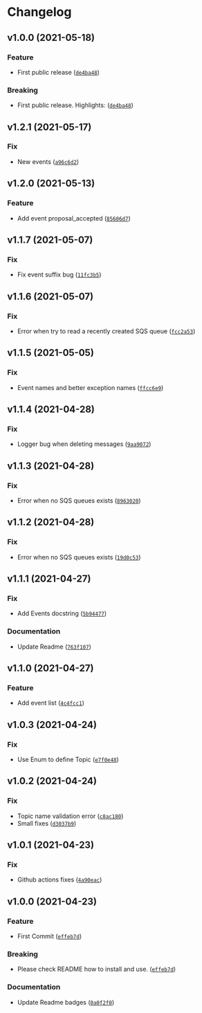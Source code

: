 # Changelog

<!--next-version-placeholder-->

## v1.0.0 (2021-05-18)
### Feature
* First public release ([`de4ba48`](https://github.com/chrismaille/subdivisions/commit/de4ba48a99d792bb41a7f87088e68ffea79e7723))

### Breaking
* First public release. Highlights: ([`de4ba48`](https://github.com/chrismaille/subdivisions/commit/de4ba48a99d792bb41a7f87088e68ffea79e7723))

## v1.2.1 (2021-05-17)
### Fix
* New events ([`a96c6d2`](https://github.com/access55/subdivisions/commit/a96c6d22d550f33fb4fb4a63c3f32f7ee3738b32))

## v1.2.0 (2021-05-13)
### Feature
* Add event proposal_accepted ([`85606d7`](https://github.com/access55/subdivisions/commit/85606d7319fd6144dfdb9d6e2bfd3e7341f39bcb))

## v1.1.7 (2021-05-07)
### Fix
* Fix event suffix bug ([`11fc3b5`](https://github.com/access55/subdivisions/commit/11fc3b5c7cfe7491b69f390061241b5ee43af373))

## v1.1.6 (2021-05-07)
### Fix
* Error when try to read a recently created SQS queue ([`fcc2a53`](https://github.com/access55/subdivisions/commit/fcc2a538b1c1c2d22180dd74178f95424f878dba))

## v1.1.5 (2021-05-05)
### Fix
* Event names and better exception names ([`ffcc6e9`](https://github.com/access55/subdivisions/commit/ffcc6e903fd14d2ec3ff5383ff31b3db3997f683))

## v1.1.4 (2021-04-28)
### Fix
* Logger bug when deleting messages ([`9aa9072`](https://github.com/access55/subdivisions/commit/9aa907205af615fb5e237bdce1094f025998dc3c))

## v1.1.3 (2021-04-28)
### Fix
* Error when no SQS queues exists ([`8963020`](https://github.com/access55/subdivisions/commit/89630201c17301bf47d211d218cce2e71d779b0d))

## v1.1.2 (2021-04-28)
### Fix
* Error when no SQS queues exists ([`19d0c53`](https://github.com/access55/subdivisions/commit/19d0c538a3f05cde5e53709f74e3ef2e1da6f395))

## v1.1.1 (2021-04-27)
### Fix
* Add Events docstring ([`5b94477`](https://github.com/access55/subdivisions/commit/5b94477457f37dff938b261be8db32a3ba49f803))

### Documentation
* Update Readme ([`763f107`](https://github.com/access55/subdivisions/commit/763f10750252d82e2500193f73455e71449dc056))

## v1.1.0 (2021-04-27)
### Feature
* Add event list ([`4c4fcc1`](https://github.com/access55/subdivisions/commit/4c4fcc11ff850f4fff50da040c8fec88f52ab714))

## v1.0.3 (2021-04-24)
### Fix
* Use Enum to define Topic ([`e7f0e48`](https://github.com/access55/subdivisions/commit/e7f0e4855e60b2a2de9522f3552624934867cf37))

## v1.0.2 (2021-04-24)
### Fix
* Topic name validation error ([`c8ac180`](https://github.com/access55/subdivisions/commit/c8ac1800b447c75395a811b0f60f4d4ea7895a65))
* Small fixes ([`d3037b9`](https://github.com/access55/subdivisions/commit/d3037b94d609927b4a128c3f7600db73c470f5e6))

## v1.0.1 (2021-04-23)
### Fix
* Github actions fixes ([`4a90eac`](https://github.com/access55/subdivisions/commit/4a90eac52351304289adc042b4906e07ab8e3855))

## v1.0.0 (2021-04-23)
### Feature
* First Commit ([`effeb7d`](https://github.com/access55/subdivisions/commit/effeb7d3c412a22e707c4ce390c41dd56b1cd219))

### Breaking
* Please check README how to install and use. ([`effeb7d`](https://github.com/access55/subdivisions/commit/effeb7d3c412a22e707c4ce390c41dd56b1cd219))

### Documentation
* Update Readme badges ([`0a0f2f0`](https://github.com/access55/subdivisions/commit/0a0f2f0e0ad10e9d95c496599de9feea6ede0ae1))
